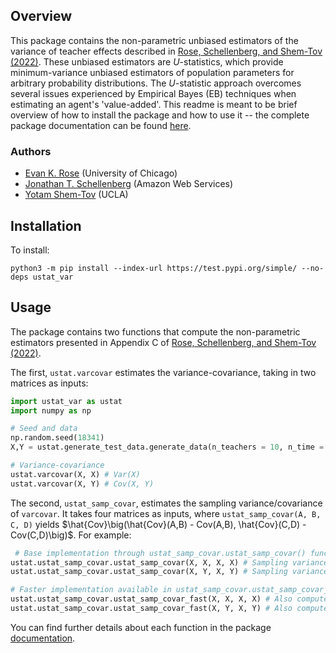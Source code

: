 ## Overview

This package contains the non-parametric unbiased estimators of the variance of teacher effects described in [Rose, Schellenberg, and Shem-Tov (2022)](https://www.nber.org/papers/w30274). These unbiased estimators are $U$-statistics, which provide minimum-variance unbiased estimators of population parameters for arbitrary probability distributions. The $U$-statistic approach overcomes several issues experienced by Empirical Bayes (EB) techniques when estimating an agent's 'value-added'.
This readme is meant to be brief overview of how to install the package and how to use it -- the complete package documentation can be found [here](https://ustat-var.readthedocs.io/en/latest/).
### Authors

-   [Evan K. Rose](https://ekrose.github.io/) (University of Chicago)
-   [Jonathan T. Schellenberg](https://sites.google.com/view/jonathanschellenberg/) (Amazon Web Services)
-   [Yotam Shem-Tov](https://yotamshemtov.github.io/) (UCLA)

## Installation

To install:

```         
python3 -m pip install --index-url https://test.pypi.org/simple/ --no-deps ustat_var
```

## Usage

The package contains two functions that compute the non-parametric estimators presented in Appendix C of [Rose, Schellenberg, and Shem-Tov (2022)](https://www.nber.org/papers/w30274).

The first, `ustat.varcovar` estimates the variance-covariance, taking in two matrices as inputs:

``` python
import ustat_var as ustat
import numpy as np

# Seed and data
np.random.seed(18341)
X,Y = ustat.generate_test_data.generate_data(n_teachers = 10, n_time = 5, n_arrays = 2, var_fixed = 1, var_noise = 1.0, cov_factor = 0.5)

# Variance-covariance
ustat.varcovar(X, X) # Var(X)
ustat.varcovar(X, Y) # Cov(X, Y)
```

The second, `ustat_samp_covar`, estimates the sampling variance/covariance of `varcovar`. It takes four matrices as inputs, where `ustat_samp_covar(A, B, C, D)` yields $\hat{Cov}\big(\hat{Cov}(A,B) - Cov(A,B), \hat{Cov}(C,D) - Cov(C,D)\big)$. For example:

``` python
 # Base implementation through ustat_samp_covar.ustat_samp_covar() functions:
ustat.ustat_samp_covar.ustat_samp_covar(X, X, X, X) # Sampling variance of Var(X)
ustat.ustat_samp_covar.ustat_samp_covar(X, Y, X, Y) # Sampling variance of Cov(X, Y)

# Faster implementation available in ustat_samp_covar.ustat_samp_covar_fast() function
ustat.ustat_samp_covar.ustat_samp_covar_fast(X, X, X, X) # Also computes sampling variance of Var(X), but faster than above
ustat.ustat_samp_covar.ustat_samp_covar_fast(X, Y, X, Y) # Also computes sampling variance of Cov(X, Y), but faster than above
```

You can find further details about each function in the package [documentation](https://ustat-var.readthedocs.io/en/latest/).
